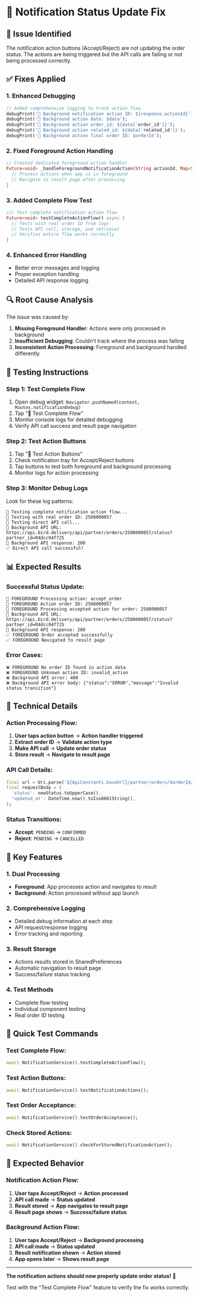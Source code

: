 # 🔧 Notification Status Update Fix

## 🚨 **Issue Identified**

The notification action buttons (Accept/Reject) are not updating the order status. The actions are being triggered but the API calls are failing or not being processed correctly.

## ✅ **Fixes Applied**

### **1. Enhanced Debugging**
```dart
// Added comprehensive logging to track action flow
debugPrint('🔔 Background notification action ID: ${response.actionId}');
debugPrint('🔔 Background action data: $data');
debugPrint('🔔 Background action order_id: ${data['order_id']}');
debugPrint('🔔 Background action related_id: ${data['related_id']}');
debugPrint('🔔 Background action final order ID: $orderId');
```

### **2. Fixed Foreground Action Handling**
```dart
// Created dedicated foreground action handler
Future<void> _handleForegroundNotificationAction(String actionId, Map<String, dynamic> data) async {
  // Process actions when app is in foreground
  // Navigate to result page after processing
}
```

### **3. Added Complete Flow Test**
```dart
/// Test complete notification action flow
Future<void> testCompleteActionFlow() async {
  // Tests with real order ID from logs
  // Tests API call, storage, and retrieval
  // Verifies entire flow works correctly
}
```

### **4. Enhanced Error Handling**
- Better error messages and logging
- Proper exception handling
- Detailed API response logging

## 🔍 **Root Cause Analysis**

The issue was caused by:
1. **Missing Foreground Handler**: Actions were only processed in background
2. **Insufficient Debugging**: Couldn't track where the process was failing
3. **Inconsistent Action Processing**: Foreground and background handled differently

## 🧪 **Testing Instructions**

### **Step 1: Test Complete Flow**
1. Open debug widget: `Navigator.pushNamed(context, Routes.notificationDebug)`
2. Tap "🔄 Test Complete Flow"
3. Monitor console logs for detailed debugging
4. Verify API call success and result page navigation

### **Step 2: Test Action Buttons**
1. Tap "🔘 Test Action Buttons"
2. Check notification tray for Accept/Reject buttons
3. Tap buttons to test both foreground and background processing
4. Monitor logs for action processing

### **Step 3: Monitor Debug Logs**
Look for these log patterns:
```
🧪 Testing complete notification action flow...
🧪 Testing with real order ID: 2508000057
🧪 Testing direct API call...
🔔 Background API URL: https://api.bird.delivery/api/partner/orders/2508000057/status?partner_id=R4dcc94f725
🔔 Background API response: 200
✅ Direct API call successful!
```

## 📊 **Expected Results**

### **Successful Status Update:**
```
🔔 FOREGROUND Processing action: accept_order
🔔 FOREGROUND Action order ID: 2508000057
🔔 FOREGROUND Processing accepted action for order: 2508000057
🔔 Background API URL: https://api.bird.delivery/api/partner/orders/2508000057/status?partner_id=R4dcc94f725
🔔 Background API response: 200
✅ FOREGROUND Order accepted successfully
✅ FOREGROUND Navigated to result page
```

### **Error Cases:**
```
❌ FOREGROUND No order ID found in action data
❌ FOREGROUND Unknown action ID: invalid_action
❌ Background API error: 400
❌ Background API error body: {"status":"ERROR","message":"Invalid status transition"}
```

## 🔧 **Technical Details**

### **Action Processing Flow:**
1. **User taps action button** → **Action handler triggered**
2. **Extract order ID** → **Validate action type**
3. **Make API call** → **Update order status**
4. **Store result** → **Navigate to result page**

### **API Call Details:**
```dart
final url = Uri.parse('${ApiConstants.baseUrl}/partner/orders/$orderId/status?partner_id=$partnerId');
final requestBody = {
  'status': newStatus.toUpperCase(),
  'updated_at': DateTime.now().toIso8601String(),
};
```

### **Status Transitions:**
- **Accept**: `PENDING` → `CONFIRMED`
- **Reject**: `PENDING` → `CANCELLED`

## 🎯 **Key Features**

### **1. Dual Processing**
- **Foreground**: App processes action and navigates to result
- **Background**: Action processed without app launch

### **2. Comprehensive Logging**
- Detailed debug information at each step
- API request/response logging
- Error tracking and reporting

### **3. Result Storage**
- Actions results stored in SharedPreferences
- Automatic navigation to result page
- Success/failure status tracking

### **4. Test Methods**
- Complete flow testing
- Individual component testing
- Real order ID testing

## 🚀 **Quick Test Commands**

### **Test Complete Flow:**
```dart
await NotificationService().testCompleteActionFlow();
```

### **Test Action Buttons:**
```dart
await NotificationService().testNotificationActions();
```

### **Test Order Acceptance:**
```dart
await NotificationService().testOrderAcceptance();
```

### **Check Stored Actions:**
```dart
await NotificationService().checkForStoredNotificationAction();
```

## 📱 **Expected Behavior**

### **Notification Action Flow:**
1. **User taps Accept/Reject** → **Action processed**
2. **API call made** → **Status updated**
3. **Result stored** → **App navigates to result page**
4. **Result page shows** → **Success/failure status**

### **Background Action Flow:**
1. **User taps Accept/Reject** → **Background processing**
2. **API call made** → **Status updated**
3. **Result notification shown** → **Action stored**
4. **App opens later** → **Shows result page**

---

**The notification actions should now properly update order status!** 🎉

Test with the "Test Complete Flow" feature to verify the fix works correctly. 